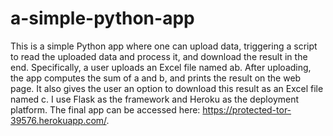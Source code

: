 # a-simple-python-app
This is a simple Python app where one can upload data, triggering a script to read the uploaded data and process it, and download the result in the end. Specifically, a user uploads an Excel file named ab. After uploading, the app computes the sum of a and b, and prints the result on the web page. It also gives the user an option to download this result as an Excel file named c. I use Flask as the framework and Heroku as the deployment platform. The final app can be accessed here: https://protected-tor-39576.herokuapp.com/.
